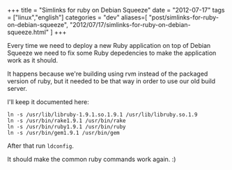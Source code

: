 +++
title = "Simlinks for ruby on Debian Squeeze"
date = "2012-07-17"
tags = ["linux","english"]
categories = "dev"
aliases=[
  "post/simlinks-for-ruby-on-debian-squeeze",
  "2012/07/17/simlinks-for-ruby-on-debian-squeeze.html"
]
+++

Every time we need to deploy a new Ruby application on top of Debian Squeeze
we need to fix some Ruby depedencies to make the application work as it should.

It happens because we're building using rvm instead of the packaged version
of ruby, but it needed to be that way in order to use our old build server.

I'll keep it documented here:

    ln -s /usr/lib/libruby-1.9.1.so.1.9.1 /usr/lib/libruby.so.1.9
    ln -s /usr/bin/rake1.9.1 /usr/bin/rake
    ln -s /usr/bin/ruby1.9.1 /usr/bin/ruby
    ln -s /usr/bin/gem1.9.1 /usr/bin/gem

After that run `ldconfig`.

It should make the common ruby commands work again. :)
